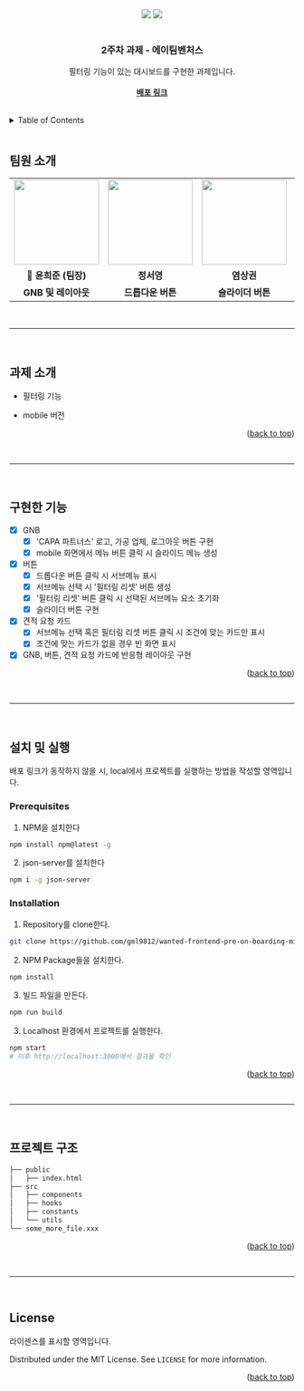 <div id="top"></div>

<div align='center'>
  <img src="https://img.shields.io/badge/JavaScript-F7DF1E?style=for-the-badge&logo=javascript&logoColor=black"/>
  <img src="https://img.shields.io/badge/React-61DAFB?style=for-the-badge&logo=React&logoColor=blue"/>
</div>

<br />

<div align="center">
  <h3 align="center">2주차 과제 - 에이팀벤처스</h3>
  <p align="center">
    필터링 기능이 있는 대시보드를 구현한 과제입니다.
    <br />
    <br />
    <a href="https://wanted-ateamventures.herokuapp.com/"><strong>배포 링크</strong></a>
  </p>
</div>

<br>

<details>
  <summary>Table of Contents</summary>
  <ol>
    <li><a href="#팀원-소개">팀원 소개</a></li>
    <li><a href="#과제-소개">과제 소개</a></li>
    <li><a href="#구현한-기능">구현한 기능</a></li>
    <li>
      <a href="#설치-및-실행">설치 및 실행
      <ul>
        <li><a href="#prerequisites">Prerequisites</a></li>
        <li><a href="#installation">Installation</a></li>
      </ul>
    </li>
    <li><a href="#프로젝트-구조">프로젝트 구조</a></li>
    <li><a href="#license">License</a></li>
  </ol>
</details>

<br>

## 팀원 소개

<table align="center">
  <tr>
    <td align="center"><a href="https://github.com/gml9812"><img src="https://avatars.githubusercontent.com/u/28294925?v=4" width="150px" /></a></td>
    <td align="center"><a href="https://github.com/seoysauce"><img src="https://avatars.githubusercontent.com/u/65898861?v=4" width="150px" /></a></td>
    <td align="center"><a href="https://github.com/Yummy-sk"><img src="https://avatars.githubusercontent.com/u/60822846?v=4" width="150px" /></a></td>
    <td align="center"><a href="https://github.com/jambottle"><img src="https://avatars.githubusercontent.com/u/72926450?v=4" width="150px" /></a></td>
  </tr>
  <tr>
    <td align="center"><b>👑 윤희준 (팀장)</b></td>
    <td align="center"><b>정서영</b></td>
    <td align="center"><b>염상권</b></td>
    <td align="center"><b>김재원</b></td>
  </tr>
  <tr>
    <td align="center"><b>GNB 및 레이아웃</b></td>
    <td align="center"><b>드롭다운 버튼</b></td>
    <td align="center"><b>슬라이더 버튼</b></td>
    <td align="center"><b>견적 요청 카드</b></td>
  </tr>
</table>

<br>
<hr>
<br>

## 과제 소개

- 필터링 기능

- mobile 버전 


<p align="right">(<a href="#top">back to top</a>)</p>

<br>
<hr>
<br>

## 구현한 기능
- [x] GNB
  - [x] 'CAPA 파트너스' 로고, 가공 업체, 로그아웃 버튼 구현
  - [x] mobile 화면에서 메뉴 버튼 클릭 시 슬라이드 메뉴 생성
- [x] 버튼
  - [x] 드롭다운 버튼 클릭 시 서브메뉴 표시
  - [x] 서브메뉴 선택 시 '필터링 리셋' 버튼 생성
  - [x] '필터링 리셋' 버튼 클릭 시 선택된 서브메뉴 요소 초기화
  - [x] 슬라이더 버튼 구현
- [x] 견적 요청 카드
  - [x] 서브메뉴 선택 혹은 필터링 리셋 버튼 클릭 시 조건에 맞는 카드만 표시
  - [x] 조건에 맞는 카드가 없을 경우 빈 화면 표시
- [x] GNB, 버튼, 견적 요청 카드에 반응형 레이아웃 구현

<p align="right">(<a href="#top">back to top</a>)</p>

<br>
<hr>
<br>

## 설치 및 실행

배포 링크가 동작하지 않을 시, local에서 프로젝트를 실행하는 방법을 작성할 영역입니다.

### Prerequisites

1. NPM을 설치한다

  ```sh
  npm install npm@latest -g
  
  ```
2. json-server를 설치한다

  ```sh
  npm i -g json-server
  
  ```

### Installation

1. Repository를 clone한다.

```sh
git clone https://github.com/gml9812/wanted-frontend-pre-on-boarding-mission.git
```

2. NPM Package들을 설치한다.

```sh
npm install
```

3. 빌드 파일을 만든다.

```sh
npm run build
```

3. Localhost 환경에서 프로젝트를 실행한다.

```sh
npm start
# 이후 http://localhost:3000에서 결과물 확인
```

<p align="right">(<a href="#top">back to top</a>)</p>

<br>
<hr>
<br>

## 프로젝트 구조

```bash
├── public
│   ├── index.html
├── src
│   ├── components
│   ├── hooks
│   ├── constants
│   └── utils
└── some_more_file.xxx
```

<p align="right">(<a href="#top">back to top</a>)</p>

<br>
<hr>
<br>

## License

라이센스를 표시할 영역입니다.

Distributed under the MIT License. See `LICENSE` for more information.

<p align="right">(<a href="#top">back to top</a>)</p>
